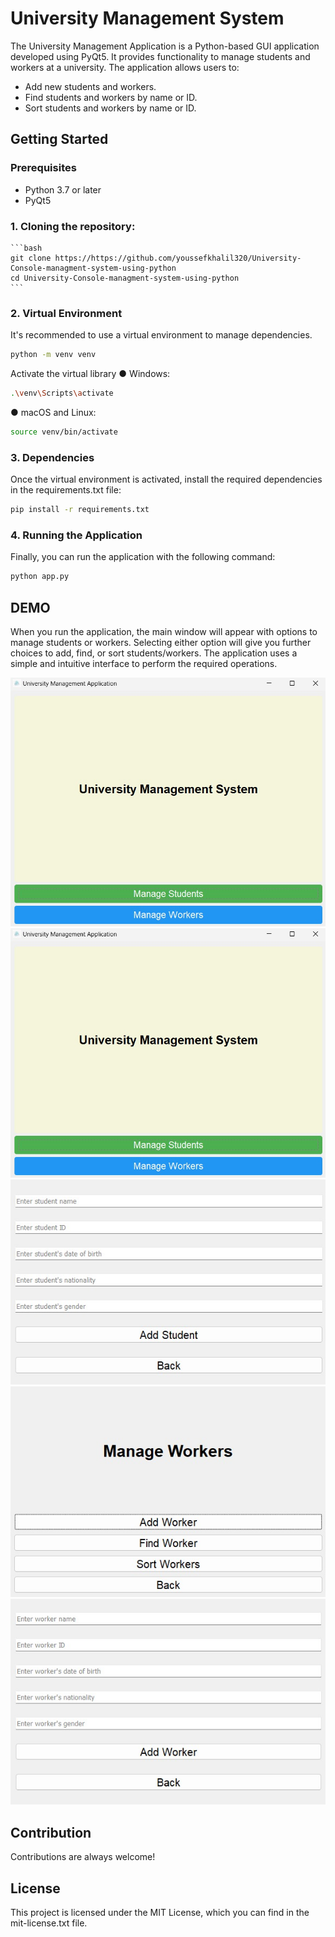 # University Management System

The University Management Application is a Python-based GUI application developed using PyQt5. It provides functionality to manage students and workers at a university. The application allows users to:
- Add new students and workers.
- Find students and workers by name or ID.
- Sort students and workers by name or ID.

## Getting Started

### Prerequisites

- Python 3.7 or later
- PyQt5

### 1. Cloning the repository:
    ```bash
    git clone https://https://github.com/youssefkhalil320/University-Console-managment-system-using-python
    cd University-Console-managment-system-using-python
    ```

### 2. Virtual Environment

It's recommended to use a virtual environment to manage dependencies.
```bash
python -m venv venv
```
Activate the virtual library
● Windows:
```bash
.\venv\Scripts\activate
```

● macOS and Linux:
```bash
source venv/bin/activate
``` 

### 3. Dependencies

Once the virtual environment is activated, install the required dependencies in the requirements.txt file:
```bash
pip install -r requirements.txt
```

### 4. Running the Application

Finally, you can run the application with the following command:
```bash
python app.py
```

## DEMO

When you run the application, the main window will appear with options to manage students or workers. Selecting either option will give you further choices to add, find, or sort students/workers. The application uses a simple and intuitive interface to perform the required operations.

![Alt text](./images/1.jpeg)
![Alt text](./images/2.jpeg)
![Alt text](./images/3.jpeg)
![Alt text](./images/4.jpeg)
![Alt text](./images/5.jpeg)

## Contribution

Contributions are always welcome! 

## License

This project is licensed under the MIT License, which you can find in the mit-license.txt file.
